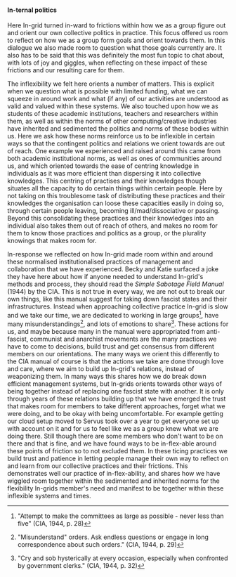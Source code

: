 #### In-ternal politics

Here In-grid turned in-ward to frictions within how we as a group figure out and orient our own collective politics in practice. This focus offered us room to reflect on how we as a group form goals and orient towards them. In this dialogue we also made room to question what those goals currently are. It also has to be said that this was definitely the most fun topic to chat about, with lots of joy and giggles, when reflecting on these impact of these frictions and our resulting care for them.

The inflexibility we felt here orients a number of matters. This is explicit when we question what is possible with limited funding, what we can squeeze in around work and what (if any) of our activities are understood as valid and valued within these systems. We also touched upon how we as students of these academic institutions, teachers and researchers within them, as well as within the norms of other computing/creative industries have inherited and sedimented the politics and norms of these bodies within us. Here we ask how these norms reinforce us to be inflexible in certain ways so that the contingent politics and relations we orient towards are out of reach. One example we experienced and raised around this came from both academic institutional norms, as well as ones of communities around us, and which oriented towards the ease of centring knowledge in individuals as it was more efficient than dispersing it into collective knowledges. This centring of practises and their knowledges though situates all the capacity to do certain things within certain people. Here by not taking on this troublesome task of distributing these practices and their knowledges the organisation can loose these capacities easily in doing so, through certain people leaving, becoming ill/mad/dissociative or passing. Beyond this consolidating these practices and their knowledges into an individual also takes them out of reach of others, and makes no room for them to know those practices and politics as a group, or the plurality knowings that makes room for.

In-response we reflected on how In-grid made room within and around these normalised institutionalised practices of management and collaboration that we have experienced. Becky and Katie surfaced a joke they have here about how if anyone needed to understand In-grid's methods and process, they should read the *Simple Sabotage Field Manual* (1944) by the CIA. This is not true in every way, we are not out to break our own things, like this manual suggest for taking down fascist states and their infrastructures. Instead when approaching collective practice In-grid is slow and we take our time, we are dedicated to working in large groups[^r10], have many misunderstandings[^r11], and lots of emotions to share[^r12]. These actions for us, and maybe because many in the manual were appropriated from anti-fascist, communist and anarchist movements are the many practices we have to come to decisions, build trust and get consensus from different members on our orientations. The many ways we orient this differently to the CIA manual of course is that the actions we take are done through love and care, where we aim to build up In-grid's relations, instead of weaponizing them. In many ways this shares how we do break down efficient management systems, but In-grids orients towards other ways of being together instead of replacing one fascist state with another. It is only through years of these relations building up that we have emerged the trust that makes room for members to take different approaches, forget what we were doing, and to be okay with being uncomfortable. For example getting our cloud setup moved to Servus took over a year to get everyone set up with account on it and for us to feel like we as a group knew what we are doing there. Still though there are some members who don't want to be on there and that is fine, and we have found ways to be in-flex-able around these points of friction so to not excluded them. In these ticing practices we build trust and patience in letting people manage their own way to reflect on and learn from our collective practices and their frictions. This demonstrates well our practice of in-flex-ability, and shares how we have wiggled room together within the sedimented and inherited norms for the flexibility In-grids member's need and manifest to be together within these inflexible systems and times. 


[^r10]: "Attempt to make the committees as large as possible - never less than five" (CIA, 1944, p. 28)
[^r11]: "Misunderstand" orders. Ask endless questions or engage in long correspondence about such orders.\" (CIA, 1944, p. 29)
[^r12]: "Cry and sob hysterically at every occasion, especially when confronted by government clerks." (CIA, 1944, p. 32)
